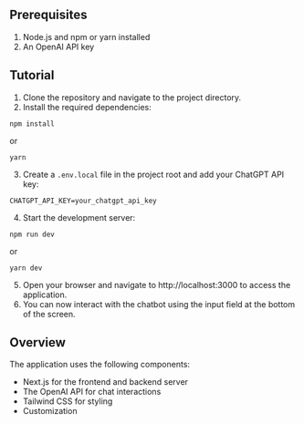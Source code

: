 ## Prerequisites

1. Node.js and npm or yarn installed
1. An OpenAI API key

## Tutorial

1. Clone the repository and navigate to the project directory.
2. Install the required dependencies:

```
npm install
```
or
```
yarn
```

3. Create a `.env.local` file in the project root and add your ChatGPT API key:
```
CHATGPT_API_KEY=your_chatgpt_api_key
```

4. Start the development server:
```
npm run dev
```
or
```
yarn dev
```

5. Open your browser and navigate to http://localhost:3000 to access the application.
6. You can now interact with the chatbot using the input field at the bottom of the screen.


## Overview

The application uses the following components:

- Next.js for the frontend and backend server
- The OpenAI API for chat interactions
- Tailwind CSS for styling
- Customization
